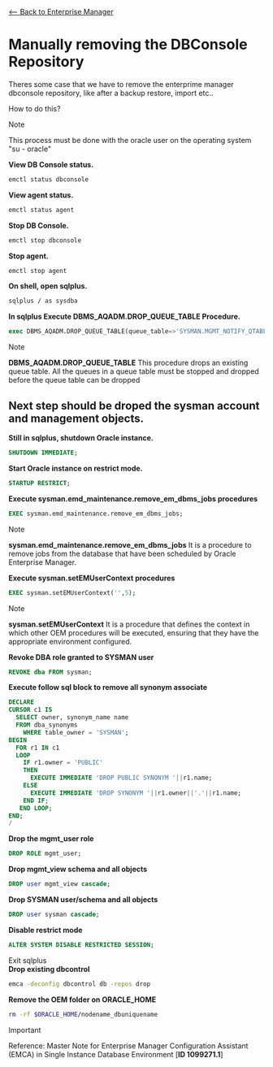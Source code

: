 [<-- Back to Enterprise Manager](https://github.com/mtemporim/Databases/blob/main/Oracle/EM/README.md)  


# Manually removing the DBConsole Repository

Theres some case that we have to remove the enterprime manager dbconsole repository, like after a backup restore, import etc..  

How to do this? 

>[!NOTE]
>
>This process must be done with the oracle user on the operating system "su - oracle"
 

**View DB Console status.**
```bash
emctl status dbconsole
```
**View agent status.**
```bash
emctl status agent
```
**Stop DB Console.**
```bash
emctl stop dbconsole
```
**Stop agent.**
```bash
emctl stop agent
```
**On shell, open sqlplus.**
```bash
sqlplus / as sysdba 
```
**In sqlplus Execute DBMS_AQADM.DROP_QUEUE_TABLE Procedure.**
```sql
exec DBMS_AQADM.DROP_QUEUE_TABLE(queue_table=>'SYSMAN.MGMT_NOTIFY_QTABLE',force=>TRUE);
```
>[!NOTE]
>
>**DBMS_AQADM.DROP_QUEUE_TABLE** This procedure drops an existing queue table. All the queues in a queue table must be stopped and dropped before the queue table can be dropped

## Next step should be droped the sysman account and management objects.
**Still in **sqlplus**, shutdown Oracle instance.** 
```sql
SHUTDOWN IMMEDIATE;
```
**Start Oracle instance on restrict mode.** 
```sql
STARTUP RESTRICT;
```
**Execute sysman.emd_maintenance.remove_em_dbms_jobs procedures**
```sql
EXEC sysman.emd_maintenance.remove_em_dbms_jobs;
```
>[!NOTE]
>
>**sysman.emd_maintenance.remove_em_dbms_jobs** It is a procedure to remove jobs from the database that have been scheduled by Oracle Enterprise Manager.

**Execute sysman.setEMUserContext procedures**
```sql
EXEC sysman.setEMUserContext('',5);
```
>[!NOTE]
>
>**sysman.setEMUserContext** It is a procedure that defines the context in which other OEM procedures will be executed, ensuring that they have the appropriate environment configured.

**Revoke DBA role granted to SYSMAN user**
```sql 
REVOKE dba FROM sysman;
```
**Execute follow sql block to remove all synonym associate**
```sql
DECLARE
CURSOR c1 IS
  SELECT owner, synonym_name name
  FROM dba_synonyms
    WHERE table_owner = 'SYSMAN';
BEGIN
  FOR r1 IN c1
  LOOP
    IF r1.owner = 'PUBLIC' 
    THEN
      EXECUTE IMMEDIATE 'DROP PUBLIC SYNONYM '||r1.name;
    ELSE
      EXECUTE IMMEDIATE 'DROP SYNONYM '||r1.owner||'.'||r1.name;
    END IF;
   END LOOP;
END;
/
```
**Drop the mgmt_user role**
```sql
DROP ROLE mgmt_user;
```

**Drop mgmt_view schema and all objects**
```sql
DROP user mgmt_view cascade;
```
**Drop SYSMAN user/schema and all objects**
```sql
DROP user sysman cascade;
```
**Disable restrict mode**
```sql  
ALTER SYSTEM DISABLE RESTRICTED SESSION;
```
Exit sqlplus  
**Drop existing dbcontrol**
```bash
emca -deconfig dbcontrol db -repos drop
```
**Remove the OEM folder on ORACLE_HOME**
```bash
rm -rf $ORACLE_HOME/nodename_dbuniquename
```

>[!IMPORTANT]
>
>Reference:
>Master Note for Enterprise Manager Configuration Assistant (EMCA) in Single Instance Database Environment [**ID 1099271.1**]